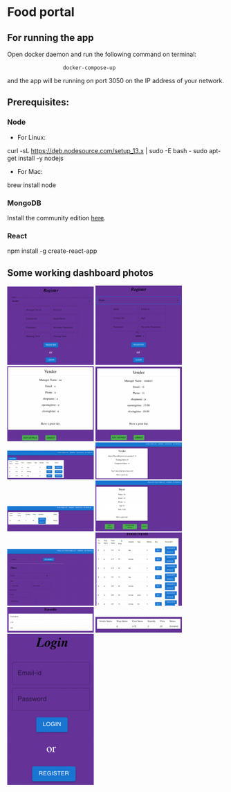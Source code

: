 # Food portal

## For running the app

Open docker daemon and run the following command on terminal:

                      docker-compose-up

and the app will be running on port 3050 on the IP address of your network.


## Prerequisites:

### Node

* For Linux:

curl -sL https://deb.nodesource.com/setup_13.x | sudo -E bash -
sudo apt-get install -y nodejs


* For Mac:

brew install node


### MongoDB

Install the community edition [here](https://docs.mongodb.com/manual/installation/#mongodb-community-edition-installation-tutorials).


### React


npm install -g create-react-app


## Some working dashboard photos
<p float="left">
<img src="photos/a.png" alt="drawing" width="200"/>
<img src="photos/b.png" alt="drawing" width="200"/>
<img src="photos/c.png" alt="drawing" width="200"/>
<img src="photos/d.png" alt="drawing" width="200"/>
<img src="photos/e.png" alt="drawing" width="200"/>
<img src="photos/g.png" alt="drawing" width="200"/>
<img src="photos/f.png" alt="drawing" width="200"/>
<img src="photos/h.png" alt="drawing" width="200"/>
<img src="photos/i.png" alt="drawing" width="200"/>
<img src="photos/j.png" alt="drawing" width="200"/>
<img src="photos/k.png" alt="drawing" width="200"/>
<img src="photos/l.png" alt="drawing" width="200"/>
<img src="photos/m.png" alt="drawing" width="200"/>
</p>
